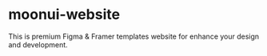 # moonui-website
This is premium Figma &amp; Framer templates website for enhance your design and development.
